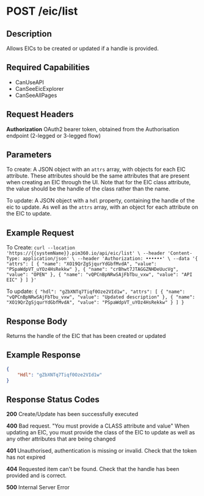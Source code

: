 # POST /eic/list

## Description
Allows EICs to be created or updated if a handle is provided.

## Required Capabilities
* CanUseAPI
* CanSeeEicExplorer
* CanSeeAllPages

## Request Headers

**Authorization** OAuth2 bearer token, obtained from the Authorisation endpoint (2-legged or 3-legged flow)

## Parameters
To create: A JSON object with an `attrs` array, with objects for each EIC attribute. These attributes should be the same attributes that are present when creating an EIC through the UI. Note that for the EIC class attribute, the value should be the handle of the class rather than the name.

To update: A JSON object with a `hdl` property, containing the handle of the eic to update. As well as the `attrs` array, with an object for each attribute on the EIC to update.

## Example Request
To Create:
`
curl --location 'https://{{systemName}}.pim360.io/api/eic/list' \
--header 'Content-Type: application/json' \
--header 'Authorization: ••••••' \
--data '{
  "attrs": [
    {
      "name": "XO19QrZgSjqurYdGbfMvdA",
      "value": "PSpaWdpVT_uYOz4HsRekkw"
    },
    {
      "name": "crBhwt7JTAGGZNHDeUucVg",
      "value": "OPEN"
    },
    {
      "name": "vQPCnBpNRwSAjFbTbu_vxw",
      "value": "API EIC"
    }
  ]
}'
`

To update:
`
{
  "hdl": "gZbXNTq7Tiqf0Oze2VId1w",
  "attrs": [
    {
      "name": "vQPCnBpNRwSAjFbTbu_vxw",
      "value": "Updated description"
    },
    {
      "name": "XO19QrZgSjqurYdGbfMvdA",
      "value": "PSpaWdpVT_uYOz4HsRekkw"
    }
  ]
}
`

## Response Body
Returns the handle of the EIC that has been created or updated

## Example Response
```JSON
{
    "Hdl": "gZbXNTq7Tiqf0Oze2VId1w"
}
```

## Response Status Codes
**200** Create/Update has been successfully executed

**400** Bad request.
    "You must provide a CLASS attribute and value" When updating an EIC, you must provide the class of the EIC to update as well as any other attributes that are being changed

**401** Unauthorised, authentication is missing or invalid. Check that the token has not expired

**404** Requested item can't be found. Check that the handle has been provided and is correct.

**500** Internal Server Error


